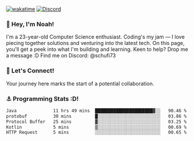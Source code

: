 [![wakatime](https://wakatime.com/badge/user/018b5c7c-fde2-4105-aa96-f5c758abb0a2.svg)](https://wakatime.com/@018b5c7c-fde2-4105-aa96-f5c758abb0a2)
[![Discord](https://img.shields.io/badge/Discord-5865F2?style=flat&logo=discord&logoColor=white)](https://discord.gg/eAW8AGXaGu)



### 👋 Hey, I'm Noah!
I'm a 23-year-old Computer Science enthusiast. Coding's my jam — I love piecing together solutions and venturing into the latest tech. On this page, you'll get a peek into what I'm building and learning. Keen to help? Drop me a message :D 
Find me on Discord: @schufi73

### 🤝 Let's Connect!
Your journey here marks the start of a potential collaboration.

### ⚓ Programming Stats :D!
<!--START_SECTION:waka-->

```txt
Java              11 hrs 49 mins  ██████████████████████▓░░   90.46 %
protobuf          30 mins         █░░░░░░░░░░░░░░░░░░░░░░░░   03.86 %
Protocol Buffer   25 mins         ▓░░░░░░░░░░░░░░░░░░░░░░░░   03.25 %
Kotlin            5 mins          ▒░░░░░░░░░░░░░░░░░░░░░░░░   00.69 %
HTTP Request      5 mins          ░░░░░░░░░░░░░░░░░░░░░░░░░   00.65 %
```

<!--END_SECTION:waka-->
